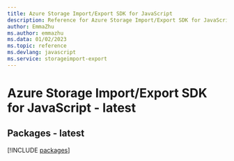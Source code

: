 ```yaml
---
title: Azure Storage Import/Export SDK for JavaScript
description: Reference for Azure Storage Import/Export SDK for JavaScript
author: EmmaZhu
ms.author: emmazhu
ms.data: 01/02/2023
ms.topic: reference
ms.devlang: javascript
ms.service: storageimport-export
---
```

# Azure Storage Import/Export SDK for JavaScript - latest
## Packages - latest
[!INCLUDE [packages](storage-import-export-index.md)]